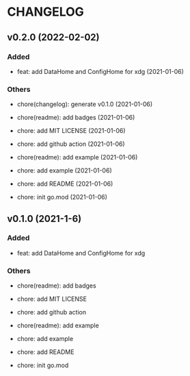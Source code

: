 # CHANGELOG

## v0.2.0 (2022-02-02)

### Added

- feat: add DataHome and ConfigHome for xdg (2021-01-06)

### Others

- chore(changelog): generate v0.1.0 (2021-01-06)

- chore(readme): add badges (2021-01-06)

- chore: add MIT LICENSE (2021-01-06)

- chore: add github action (2021-01-06)

- chore(readme): add example (2021-01-06)

- chore: add example (2021-01-06)

- chore: add README (2021-01-06)

- chore: init go.mod (2021-01-06)

## v0.1.0 (2021-1-6)

### Added

- feat: add DataHome and ConfigHome for xdg

### Others

- chore(readme): add badges

- chore: add MIT LICENSE

- chore: add github action

- chore(readme): add example

- chore: add example

- chore: add README

- chore: init go.mod
